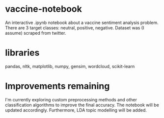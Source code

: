 # vaccine-notebook
An interactive .ipynb notebook about a vaccine sentiment analysis problem. There are 3 target classes: neutral, positive, negative. Dataset was (I assume) scraped from twitter.
# libraries
pandas, nltk, matplotlib, numpy, gensim, wordcloud, scikit-learn
# Improvements remaining
I'm currently exploring custom preprocessing methods and other classification algorithms to improve the final accuracy. The notebook will be updated accordingly. Furthermore, LDA topic modelling will be added. 
